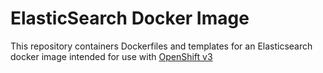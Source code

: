 ElasticSearch Docker Image
==========================

This repository containers Dockerfiles and templates for an Elasticsearch
docker image intended for use with [OpenShift v3](https://github.com/openshift/origin)
